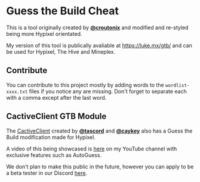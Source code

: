 # Guess the Build Cheat
This is a tool originally created by [**@croutonix**](https://github.com/Croutonix) and modified and re-styled being more Hypixel orientated.

My version of this tool is publically avaliable at https://luke.mx/gtb/ and can be used for Hypixel, The Hive and Mineplex.

## Contribute
You can contribute to this project mostly by adding words to the `wordlist-xxxx.txt` files if you notice any are missing. Don't forget to separate each with a comma except after the last word. 

## CactiveClient GTB Module

The [CactiveClient](https://discord.gg/NeqVuSy) created by [**@tascord**](https://github.com/tascord) and [**@caykey**](https://github.com/caykey) also has a Guess the Build modification made for Hypixel.

A video of this being showcased is [here](https://www.youtube.com/watch?v=QubbigvPGAw) on my YouTube channel with exclusive features such as AutoGuess.

We don't plan to make this public in the future, however you can apply to be a beta tester in our Discord [here](https://discord.gg/NeqVuSy).
